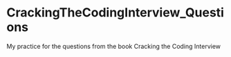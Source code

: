 # CrackingTheCodingInterview_Questions
My practice for the questions from the book Cracking the Coding Interview
